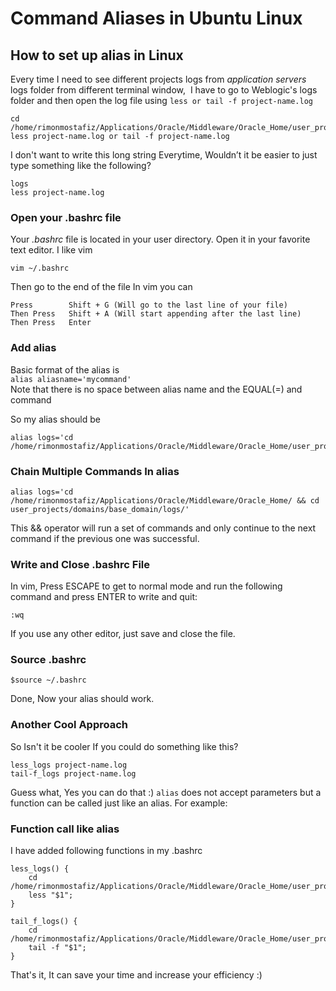 # Command Aliases in Ubuntu Linux

## How to set up alias in Linux

Every time I need to see different projects logs from _application servers_ logs folder from different terminal window,  I have to go to Weblogic's logs folder and then open the log file using `less or tail -f project-name.log `

    cd /home/rimonmostafiz/Applications/Oracle/Middleware/Oracle_Home/user_projects/domains/base_domain/logs/
    less project-name.log or tail -f project-name.log

I don't want to write this long string Everytime, Wouldn’t it be easier to just type something like the following?

    logs
    less project-name.log


### Open your .bashrc file

Your _.bashrc_ file is located in your user directory. Open it in your favorite text editor. I like vim

    vim ~/.bashrc

Then go to the end of the file In vim you can

    Press        Shift + G (Will go to the last line of your file)
    Then Press   Shift + A (Will start appending after the last line)
    Then Press   Enter

### Add alias

Basic format of the alias is<br>
`alias aliasname='mycommand'`<br>
Note that there is no space between alias name and the EQUAL(=) and command

So my alias should be

    alias logs='cd /home/rimonmostafiz/Applications/Oracle/Middleware/Oracle_Home/user_projects/domains/base_domain/logs/'

### Chain Multiple Commands In alias

    alias logs='cd /home/rimonmostafiz/Applications/Oracle/Middleware/Oracle_Home/ && cd user_projects/domains/base_domain/logs/'

This && operator will run a set of commands and only continue to the next command if the previous one was successful.


### Write and Close .bashrc File

In vim, Press ESCAPE to get to normal mode and run the following command and press ENTER to write and quit:

    :wq

If you use any other editor, just save and close the file.

### Source .bashrc

    $source ~/.bashrc

Done, Now your alias should work.

### Another Cool Approach

So Isn't it be cooler If you could do something like this?

    less_logs project-name.log
    tail-f_logs project-name.log

Guess what, Yes you can do that :)
`alias` does not accept parameters but a function can be called just like an alias. For example:

### Function call like alias
I have added following functions in my .bashrc

    less_logs() {
        cd /home/rimonmostafiz/Applications/Oracle/Middleware/Oracle_Home/user_projects/domains/base_domain/logs/;
        less "$1";
    }

    tail_f_logs() {
        cd /home/rimonmostafiz/Applications/Oracle/Middleware/Oracle_Home/user_projects/domains/base_domain/logs/;
        tail -f "$1";
    }


That's it, It can save your time and increase your efficiency :)

